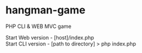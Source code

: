 hangman-game
============

PHP CLI &amp; WEB MVC game

Start Web version - [host]/index.php
<br />
Start CLI version - [path to directory] > php index.php
